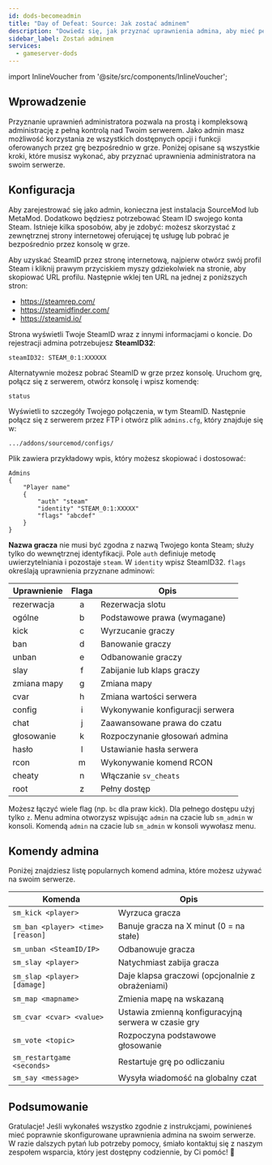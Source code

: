 ```yaml
---
id: dods-becomeadmin
title: "Day of Defeat: Source: Jak zostać adminem"
description: "Dowiedz się, jak przyznać uprawnienia admina, aby mieć pełną kontrolę nad serwerem i efektywnie zarządzać funkcjami gry → Sprawdź teraz"
sidebar_label: Zostań adminem
services:
  - gameserver-dods
---
```


import InlineVoucher from '@site/src/components/InlineVoucher';



## Wprowadzenie

Przyznanie uprawnień administratora pozwala na prostą i kompleksową administrację z pełną kontrolą nad Twoim serwerem. Jako admin masz możliwość korzystania ze wszystkich dostępnych opcji i funkcji oferowanych przez grę bezpośrednio w grze. Poniżej opisane są wszystkie kroki, które musisz wykonać, aby przyznać uprawnienia administratora na swoim serwerze.

<InlineVoucher />



## Konfiguracja

Aby zarejestrować się jako admin, konieczna jest instalacja SourceMod lub MetaMod. Dodatkowo będziesz potrzebować Steam ID swojego konta Steam. Istnieje kilka sposobów, aby je zdobyć: możesz skorzystać z zewnętrznej strony internetowej oferującej tę usługę lub pobrać je bezpośrednio przez konsolę w grze.


Aby uzyskać SteamID przez stronę internetową, najpierw otwórz swój profil Steam i kliknij prawym przyciskiem myszy gdziekolwiek na stronie, aby skopiować URL profilu. Następnie wklej ten URL na jednej z poniższych stron:

- https://steamrep.com/
- https://steamidfinder.com/
- https://steamid.io/

Strona wyświetli Twoje SteamID wraz z innymi informacjami o koncie. Do rejestracji admina potrzebujesz **SteamID32**:

```
steamID32: STEAM_0:1:XXXXXX
```

Alternatywnie możesz pobrać SteamID w grze przez konsolę. Uruchom grę, połącz się z serwerem, otwórz konsolę i wpisz komendę:

```
status
```

Wyświetli to szczegóły Twojego połączenia, w tym SteamID. Następnie połącz się z serwerem przez FTP i otwórz plik `admins.cfg`, który znajduje się w:

```
.../addons/sourcemod/configs/
```

Plik zawiera przykładowy wpis, który możesz skopiować i dostosować:

```
Admins
{
	"Player name"
	{
		"auth" "steam"
		"identity" "STEAM_0:1:XXXXX"
		"flags" "abcdef"
	}
}
```

**Nazwa gracza** nie musi być zgodna z nazwą Twojego konta Steam; służy tylko do wewnętrznej identyfikacji. Pole `auth` definiuje metodę uwierzytelniania i pozostaje `steam`. W `identity` wpisz SteamID32. `flags` określają uprawnienia przyznane adminowi:

| Uprawnienie  | Flaga | Opis |
|-------------|:-----:|-------|
| rezerwacja  | a     | Rezerwacja slotu |
| ogólne      | b     | Podstawowe prawa (wymagane) |
| kick        | c     | Wyrzucanie graczy |
| ban         | d     | Banowanie graczy |
| unban       | e     | Odbanowanie graczy |
| slay        | f     | Zabijanie lub klaps graczy |
| zmiana mapy | g     | Zmiana mapy |
| cvar        | h     | Zmiana wartości serwera |
| config      | i     | Wykonywanie konfiguracji serwera |
| chat        | j     | Zaawansowane prawa do czatu |
| głosowanie  | k     | Rozpoczynanie głosowań admina |
| hasło       | l     | Ustawianie hasła serwera |
| rcon        | m     | Wykonywanie komend RCON |
| cheaty      | n     | Włączanie `sv_cheats` |
| root        | z     | Pełny dostęp |

Możesz łączyć wiele flag (np. `bc` dla praw kick). Dla pełnego dostępu użyj tylko `z`. Menu admina otworzysz wpisując `admin` na czacie lub `sm_admin` w konsoli. Komendą `admin` na czacie lub `sm_admin` w konsoli wywołasz menu.



## Komendy admina

Poniżej znajdziesz listę popularnych komend admina, które możesz używać na swoim serwerze.

| Komenda                           | Opis                                         |
| -------------------------------- | -------------------------------------------- |
| `sm_kick <player>`                | Wyrzuca gracza                               |
| `sm_ban <player> <time> [reason]` | Banuje gracza na X minut (0 = na stałe)      |
| `sm_unban <SteamID/IP>`           | Odbanowuje gracza                            |
| `sm_slay <player>`                | Natychmiast zabija gracza                     |
| `sm_slap <player> [damage]`       | Daje klapsa graczowi (opcjonalnie z obrażeniami) |
| `sm_map <mapname>`                | Zmienia mapę na wskazaną                      |
| `sm_cvar <cvar> <value>`          | Ustawia zmienną konfiguracyjną serwera w czasie gry |
| `sm_vote <topic>`                 | Rozpoczyna podstawowe głosowanie              |
| `sm_restartgame <seconds>`        | Restartuje grę po odliczaniu                   |
| `sm_say <message>`                | Wysyła wiadomość na globalny czat              |



## Podsumowanie

Gratulacje! Jeśli wykonałeś wszystko zgodnie z instrukcjami, powinieneś mieć poprawnie skonfigurowane uprawnienia admina na swoim serwerze. W razie dalszych pytań lub potrzeby pomocy, śmiało kontaktuj się z naszym zespołem wsparcia, który jest dostępny codziennie, by Ci pomóc! 🙂

<InlineVoucher />